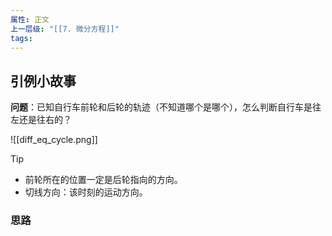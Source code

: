 ```yaml
---
属性: 正文
上一层级: "[[7. 微分方程]]"
tags:
---
```


## 引例小故事

**问题**：已知自行车前轮和后轮的轨迹（不知道哪个是哪个），怎么判断自行车是往左还是往右的？

![[diff_eq_cycle.png]]

> [!tip] 
> - 前轮所在的位置一定是后轮指向的方向。
> - 切线方向：该时刻的运动方向。

### 思路

